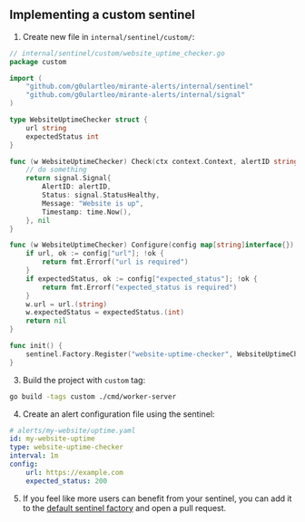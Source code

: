 ## Implementing a custom sentinel

 1. Create new file in `internal/sentinel/custom/`:

```go
// internal/sentinel/custom/website_uptime_checker.go
package custom

import (
    "github.com/g0ulartleo/mirante-alerts/internal/sentinel"
    "github.com/g0ulartleo/mirante-alerts/internal/signal"
)

type WebsiteUptimeChecker struct {
    url string
    expectedStatus int
}

func (w WebsiteUptimeChecker) Check(ctx context.Context, alertID string) (signal.Signal, error) {
    // do something
    return signal.Signal{
        AlertID: alertID,
        Status: signal.StatusHealthy,
        Message: "Website is up",
        Timestamp: time.Now(),
    }, nil
}

func (w WebsiteUptimeChecker) Configure(config map[string]interface{}) error {
    if url, ok := config["url"]; !ok {
        return fmt.Errorf("url is required")
    } 
    if expectedStatus, ok := config["expected_status"]; !ok {
        return fmt.Errorf("expected_status is required")
    }
    w.url = url.(string)
    w.expectedStatus = expectedStatus.(int)
    return nil
}

func init() {
    sentinel.Factory.Register("website-uptime-checker", WebsiteUptimeChecker{})
}
```

3. Build the project with `custom` tag:

```bash
go build -tags custom ./cmd/worker-server
```

4. Create an alert configuration file using the sentinel:

```yaml
# alerts/my-website/uptime.yaml
id: my-website-uptime
type: website-uptime-checker
interval: 1m
config:
    url: https://example.com
    expected_status: 200
```

5. If you feel like more users can benefit from your sentinel, you can add it to the [default sentinel factory](https://github.com/g0ulartleo/mirante-alerts/blob/main/internal/sentinel/builtin/register.go) and open a pull request.
